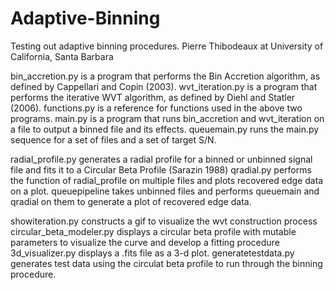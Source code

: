 # Adaptive-Binning
Testing out adaptive binning procedures.
Pierre Thibodeaux at University of California, Santa Barbara

bin_accretion.py is a program that performs the Bin Accretion algorithm, as defined by Cappellari and Copin (2003).
wvt_iteration.py is a program that performs the iterative WVT algorithm, as defined by Diehl and Statler (2006).
functions.py is a reference for functions used in the above two programs.
main.py is a program that runs bin_accretion and wvt_iteration on a file to output a binned file and its effects.
queuemain.py runs the main.py sequence for a set of files and a set of target S/N.

radial_profile.py generates a radial profile for a binned or unbinned signal file and fits it to a Circular Beta Profile (Sarazin 1988)
qradial.py performs the function of radial_profile on multiple files and plots recovered edge data on a plot.
queuepipeline takes unbinned files and performs queuemain and qradial on them to generate a plot of recovered edge data.

showiteration.py constructs a gif to visualize the wvt construction process
circular_beta_modeler.py displays a circular beta profile with mutable parameters to visualize the curve and develop a fitting procedure
3d_visualizer.py displays a .fits file as a 3-d plot.
generatetestdata.py generates test data using the circulat beta profile to run through the binning procedure.

